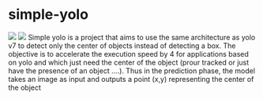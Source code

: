 # simple-yolo
<a href="#"><img src="https://img.shields.io/badge/yolo Simple-yolo-blue.svg?logo=python&style=for-the-badge" /></a>
<a href="https://pytorch.org/"><img src="https://img.shields.io/badge/-v1.0-red.svg?logo=PyTorch&style=for-the-badge" /></a>
Simple yolo is a project that aims to use the same architecture as yolo v7 to detect only the center of objects instead of detecting a box.
The objective is to accelerate the execution speed by 4 for applications based on yolo and which just need the center of the object (prour tracked or just have the presence of an object ....). Thus in the prediction phase, the model takes an image as input and outputs a point (x,y) representing the center of the object
